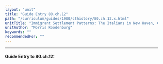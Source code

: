```yaml
---
layout: "unit"
title: "Guide Entry 80.ch.12"
path: "/curriculum/guides/1980/cthistory/80.ch.12.x.html"
unitTitle: "Immigrant Settlement Patterns: The Italians in New Haven, Connecticut"
unitAuthor: "Morris Roodenburg"
keywords: ""
recommendedFor: ""
---
```

<body>
<hr/>
<h4>
Guide Entry to 80.ch.12:
</h4>
<p>
</p>
</body>